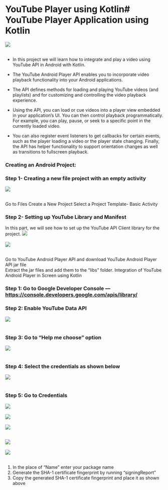 # YouTube Player using Kotlin# YouTube Player Application using Kotlin

 ![](https://miro.medium.com/max/840/1*oyjW0tejW_oiznAo4hNThA.png)<br><br>


* In this project we will learn how to integrate and play a video using YouTube API in Android with Kotlin.<br>

* The YouTube Android Player API enables you to incorporate video playback functionality into your Android applications. <br>
* The API defines methods for loading and playing YouTube videos (and playlists) and for customizing and controlling the video playback experience.<br>
* Using the API, you can load or cue videos into a player view embedded in your application’s UI. You can then control playback programmatically. For example, you can play, pause, or seek to a specific point in the currently loaded video.<br>
* You can also register event listeners to get callbacks for certain events, such as the player loading a video or the player state changing. Finally, the API has helper functionality to support orientation changes as well as transitions to fullscreen playback.<br>

### Creating an Android Project:
### Step 1- Creating a new file project with an empty activity
 ![](https://miro.medium.com/max/840/1*sg9_J-JTg21TkDcjJTlZ6Q.png)<br><br>


Go to Files
Create a New Project
Select a Project Template- Basic Activity


### Step 2- Setting up YouTube Library and Manifest
In this part, we will see how to set up the YouTube API Client library for the project.
 ![](https://miro.medium.com/max/840/1*sK9qj_y_DODlANi-qtXwdg.png)<br><br>
  ![](https://miro.medium.com/max/840/1*KImSydyBDDwZaadYrQdjWA.png)<br><br>



Go to YouTube Android Player API and download YouTube Android Player API jar file<br>
Extract the jar files and add them to the “libs” folder.
Integration of YouTube Android Player in Screen using Kotlin
### Step 1: Go to Google Developer Console — https://console.developers.google.com/apis/library/
### Step 2: Enable YouTube Data API
  ![](https://miro.medium.com/max/840/1*f_tkRe2zgww2aURcXXvUdA.png)<br><br>


### Step 3: Go to “Help me choose” option
  ![](https://miro.medium.com/max/1400/1*ApItZsDNpE26ALZkc5jPZA.png)<br><br>


### Step 4: Select the credentials as shown below
  ![](https://miro.medium.com/max/1400/1*2BNW-yjgsnzQ1I2YnLaziQ.png)<br><br>

### Step 5: Go to Credentials

  ![](https://miro.medium.com/max/1400/1*2MxMU0xeGnlO2ePLunUqFQ.png)<br><br>
    ![](https://miro.medium.com/max/1400/1*hfGDexmoj5DCeGsNKFAwFw.png)<br><br>
      ![](https://miro.medium.com/max/1400/1*jdMz2WaJxYSE-bQ2hnRj3g.png)<br><br>

  ![](https://miro.medium.com/max/1400/1*pNbgmcjX0UGThhRI5Rpk0Q.png)<br><br>
    ![](https://miro.medium.com/max/1400/1*H9-xbaUumv2O9AvF84F7oQ.png)<br><br>




1. In the place of “Name” enter your package name
2. Generate the SHA-1 certificate fingerprint by running “signingReport”
3. Copy the generated SHA-1 certificate fingerprint and place it as shown above

